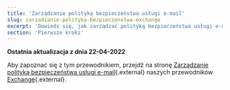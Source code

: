 ```yaml
---
title: 'Zarządzanie polityką bezpieczeństwa usługi e-mail'
slug: zarzadzanie-polityka-bezpieczenstwa-exchange
excerpt: 'Dowiedz się, jak zarządzać polityką bezpieczeństwa usługi e-mail'
section: 'Pierwsze kroki'
---
```


**Ostatnia aktualizacja z dnia 22-04-2022**

Aby zapoznać się z tym przewodnikiem, przejdź na stronę [Zarządzanie polityką bezpieczeństwa usługi e-mail](https://docs.ovh.com/pl/microsoft-collaborative-solutions/zarzadzanie-polityka-bezpieczenstwa-exchange/){.external} naszych przewodników [Exchange](https://docs.ovh.com/fr/microsoft-collaborative-solutions/){.external}.